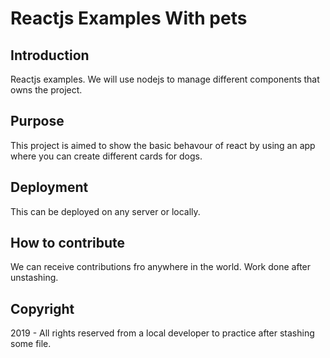 # Reactjs Examples With pets

## Introduction
Reactjs examples. We will use nodejs to manage different components that owns the project.

## Purpose
This project is aimed to show the basic behavour of react by using an app where you can create different cards for dogs.


## Deployment
This can be deployed on any server or locally.


## How to contribute
We can receive contributions fro anywhere in the world. Work done after unstashing.

## Copyright
2019 - All rights reserved from a local developer to practice after stashing some file.


